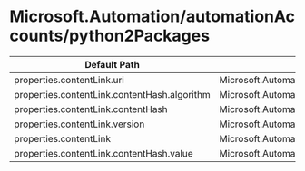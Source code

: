 # Microsoft.Automation/automationAccounts/python2Packages

| Default Path | Alias |
|---|---|
| properties.contentLink.uri | Microsoft.Automation/automationAccounts/python2Packages/contentLink.uri |
| properties.contentLink.contentHash.algorithm | Microsoft.Automation/automationAccounts/python2Packages/contentLink.contentHash.algorithm |
| properties.contentLink.contentHash | Microsoft.Automation/automationAccounts/python2Packages/contentLink.contentHash |
| properties.contentLink.version | Microsoft.Automation/automationAccounts/python2Packages/contentLink.version |
| properties.contentLink | Microsoft.Automation/automationAccounts/python2Packages/contentLink |
| properties.contentLink.contentHash.value | Microsoft.Automation/automationAccounts/python2Packages/contentLink.contentHash.value |

